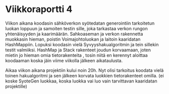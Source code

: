 # Viikkoraportti 4
Viikon aikana koodasin sähköverkon syötedatan generointiin tarkoitetun luokan loppuun ja samoiten testin sille, joka tarkastaa verkon
rungon yhtenäisyyden ja kaarimäärän. Sahkoaseman ja verkon rakennetta muokkasin hieman, poistin Voimajohtoluokan ja laitoin kaaridatan HashMappiin. 
Lopuksi koodasin vielä Syvyyshakualgoritmin ja tein sillekin testit valmiiksi. HashMap ja Stack rakenteet joudun korvaamaan, joten mietin jo hieman omia tietorakenteita
, tosin niitä en kerennyt aloittaa koodaaman koska jäin viime viikolla jälkeen aikataulusta. 

Aikaa viikon aikana projektiin kului noin 20h. Nyt olisi tarkoitus koodata vielä toinen hakualgoritmi ja sen jälkeen korvata luokkien tietorakenteet omilla. (ei koske SyoteGen luokkaa, koska luokka vai luo vain
tarvittavan kaaridatan projektille)


